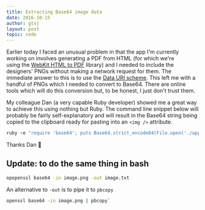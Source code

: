 ```yaml
---
title: Extracting Base64 image data
date: 2016-10-15
author: gtvj
layout: post
topic: code
---
```


Earlier today I faced an unusual problem in that the app I'm currently working on involves generating a PDF from HTML (for which we're using the [WebKit HTML to PDF](http://wkhtmltopdf.org/) library) and I needed to include the designers' PNGs without making a network request for them. The immediate answer to this is to use the [Data URI scheme](https://developer.mozilla.org/en-US/docs/Web/HTTP/data_URIs). This left me with a handful of PNGs which I needed to convert to Base64. There are online tools which will do this conversion but, to be honest, I just don't trust them.

My colleague Dan (a very capable Ruby developer) showed me a great way to achieve this using nothing but Ruby. The command line snippet below will probably be fairly self-explanatory and will result in the Base64 string being copied to the clipboard ready for pasting into an `<img />` attribute.

`````ruby
ruby -e "require 'base64'; puts Base64.strict_encode64(File.open('./app/assets/images/exclamation.png').read)" | pbcopy
`````

Thanks Dan 🙂

## Update: to do the same thing in bash

`````bash
opopenssl base64 -in image.png -out image.txt
`````

An alternative to `-out` is to pipe it to `pbcopy`

```bash
openssl base64 -in image.png | pbcopy`
```